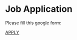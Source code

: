 # Job Application

Please fill this google form:

[APPLY](https://docs.google.com/forms/d/e/1FAIpQLScq-J0zaqLhWYtllUkBL3OpY-t7OiqJEKPJHsbEKvM3EB1lbg/viewform "Application form -button")